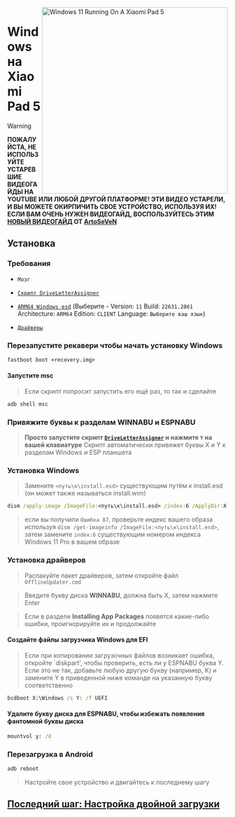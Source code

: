<img align="right" src="https://raw.githubusercontent.com/erdilS/Port-Windows-11-Xiaomi-Pad-5/main/nabu.png" width="425" alt="Windows 11 Running On A Xiaomi Pad 5">

# Windows на Xiaomi Pad 5
>[!WARNING]
> **ПОЖАЛУЙСТА, НЕ ИСПОЛЬЗУЙТЕ УСТАРЕВШИЕ ВИДЕОГАЙДЫ НА YOUTUBE ИЛИ ЛЮБОЙ ДРУГОЙ ПЛАТФОРМЕ! ЭТИ ВИДЕО УСТАРЕЛИ, И ВЫ МОЖЕТЕ ОКИРПИЧИТЬ СВОЕ УСТРОЙСТВО, ИСПОЛЬЗУЯ ИХ! ЕСЛИ ВАМ ОЧЕНЬ НУЖЕН ВИДЕОГАЙД, ВОСПОЛЬЗУЙТЕСЬ ЭТИМ [НОВЫЙ ВИДЕОГАЙД](https://youtu.be/BbgTbTGbXYg) ОТ [ArtoSeVeN](https://www.youtube.com/channel/UCYjwfxlYlJ7Nnzv01oszQvA)**

## Установка

### Требования 

- `Мозг`

- [```Скрипт DriveLetterAssigner```](https://github.com/Misha803/My-Scripts/releases/tag/DriveLetterAssigner)

- [```ARM64 Windows esd```](https://worproject.com/esd) (Выберите - Version:  ```11``` Build:  ```22631.2861``` Architecture:  ```ARM64``` Edition:  ```CLIENT``` Language:  ```Выберите ваш язык```)

- [```Драйверы```](https://github.com/erdilS/Port-Windows-11-Xiaomi-Pad-5/releases/tag/Drivers)
  
### Перезапустите рекавери чтобы начать установку Windows
```cmd
fastboot boot <recovery.img>
```

#### Запустите msc
> Если скрипт попросит запустить его ещё раз, то так и сделайте
```cmd
adb shell msc
```
### Привяжите буквы к разделам WINNABU и ESPNABU 

> **Просто запустите скрипт [```DriveLetterAssigner```](https://github.com/Misha803/My-Scripts/releases/tag/DriveLetterAssigner) и нажмите `Y` на вашей клавиатуре**
> Скрипт автоматически привяжет буквы X и Y к разделам Windows и ESP планшета


### Установка Windows
> Замените `<путь\к\install.esd>` существующим путём к install.esd (он может также называться install.wim)
```cmd
dism /apply-image /ImageFile:<путь\к\install.esd> /index:6 /ApplyDir:X:\
```

> если вы получили `Ошибка 87`, проверьте индекс вашего образа используя `dism /get-imageinfo /ImageFile:<путь\к\install.esd>`, затем замените `index:6` существующим номером индекса Windows 11 Pro в вашем образе 


### Установка драйверов
> Распакуйте пакет драйверов, затем откройте файл `OfflineUpdater.cmd` 

> Введите букву диска **WINNABU**, должна быть X, затем нажмите Enter

> Если в разделе **Installing App Packages** появятся какие-либо ошибки, проигнорируйте их и продолжайте

#### Создайте файлы загрузчика Windows для EFI
> Если при копировании загрузочных файлов возникает ошибка, откройте `diskpart', чтобы проверить, есть ли у ESPNABU буква Y. Если это не так, добавьте любую другую букву (например, K) и замените Y в приведенной ниже команде на указанную букву соответственно
```cmd
bcdboot X:\Windows /s Y: /f UEFI
```

#### Удалите букву диска для ESPNABU, чтобы избежать появления фантомной буквы диска
```cmd
mountvol y: /d
```

### Перезагрузка в Android
```cmd
adb reboot
```

> Настройте свое устройство и двигайтесь к последнему шагу

## [Последний шаг: Настройка двойной загрузки](dualboot-ru.md)



















